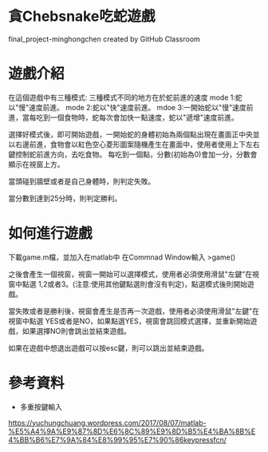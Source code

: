 # 貪Chebsnake吃蛇遊戲
final_project-minghongchen created by GitHub Classroom

# 遊戲介紹
在這個遊戲中有三種模式:
三種模式不同的地方在於蛇前進的速度
mode 1:蛇以"慢"速度前進。
mode 2:蛇以"快"速度前進。
mdoe 3:一開始蛇以"慢"速度前進，當每吃到一個食物時，蛇每次會加快一點速度，蛇以"遞增"速度前進。

選擇好模式後，即可開始遊戲，一開始蛇的身體初始為兩個點出現在畫面正中央並以右邊前進，食物會以紅色空心菱形圖案隨機產生在畫面中，使用者使用上下左右鍵控制蛇前進方向，去吃食物。
每吃到一個點，分數(初始為0)會加一分，分數會顯示在視窗上方。

當頭碰到牆壁或者是自己身體時，則判定失敗。

當分數到達到25分時，則判定勝利。

# 如何進行遊戲
下載game.m檔，並加入在matlab中
在Commnad Window輸入 >game()

之後會產生一個視窗，視窗一開始可以選擇模式，使用者必須使用滑鼠"左鍵"在視窗中點選 1,2或者3。(注意:使用其他鍵點選則會沒有判定)，點選模式後則開始遊戲。

當失敗或者是勝利後，視窗會產生是否再一次遊戲，使用者必須使用滑鼠"左鍵"在視窗中點選 YES或者是NO，如果點選YES，視窗會跳回模式選擇，並重新開始遊戲，如果選擇NO則會跳出並結束遊戲。

如果在遊戲中想退出遊戲可以按esc鍵，則可以跳出並結束遊戲。

# 參考資料
* 多重按鍵輸入

https://yuchungchuang.wordpress.com/2017/08/07/matlab-%E5%A4%9A%E9%87%8D%E6%8C%89%E9%8D%B5%E4%BA%8B%E4%BB%B6%E7%9A%84%E8%99%95%E7%90%86keypressfcn/
